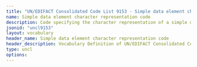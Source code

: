 ```yaml
---
title: "UN/EDIFACT Consolidated Code List 9153 - Simple data element character representation code (20B) JSON-LD Vocabulary"
name: Simple data element character representation code
description: Code specifying the character representation of a simple data element.
jsonid: "uncl9153"
layout: vocabulary
header_name: Simple data element character representation code
header_description: Vocabulary Definition of UN/EDIFACT Consolidated Code List 9153 - Simple data element character representation code (20B) semantics in HTML format. JSON-LD format is available at [uncl9153.jsonld](/vocabulary/uncl9153.jsonld)
type: uncl
options:
---
```

